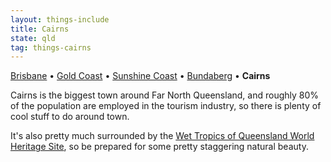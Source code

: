 ```yaml
---
layout: things-include
title: Cairns
state: qld
tag: things-cairns
---
```

[Brisbane](brisbane) • [Gold Coast](gold-coast) • [Sunshine Coast](sunshine-coast) • [Bundaberg](bundaberg) • **Cairns**

Cairns is the biggest town around Far North Queensland, and roughly 80% of the population are employed in the tourism industry, so there is plenty of cool stuff to do around town.

It's also pretty much surrounded by the [Wet Tropics of Queensland World Heritage Site](http://www.wettropics.gov.au/), so be prepared for some pretty staggering natural beauty.
